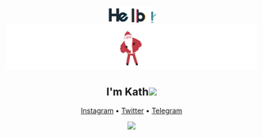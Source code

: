 <p align="center">
  <img src="https://github.com/iKath/iKath/blob/main/image/Hello.gif" width="20%" height="20%"
       <a href="https://t.me/Kaleidoscopc"><img src="https://github.com/iKath/iKath/blob/main/image/Christmas.GIF"></a>
                                       </p>


<h2 align="center">I'm Kath<img src="https://media.giphy.com/media/VgCDAzcKvsR6OM0uWg/giphy.gif" width="40"></h2>
<p align="center">
  <a href="https://instagram.com/ikath_x.x">Instagram</a> •
  <a href="https://twitter.com/iKath_x">Twitter</a> •
  <a href="https://t.me/imKath">Telegram</a>  
</p>
<p align="center">
  <img src="https://cdn.jsdelivr.net/gh/Semporia/Semporia@master/image/Happy.gif" width="27px">
</p>
<img src="https://github.com/iKath/iKath/blob/main/image/Christmas.GIF”>
